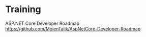 # Training


ASP.NET Core Developer Roadmap
https://github.com/MoienTajik/AspNetCore-Developer-Roadmap